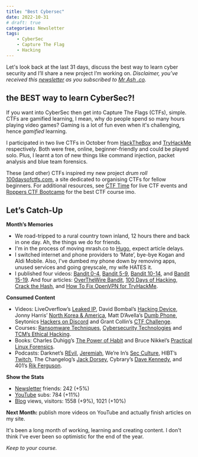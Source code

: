 ```yaml
---
title: "Best Cybersec"
date: 2022-10-31
# draft: true
categories: Newsletter
tags:
    - CyberSec
    - Capture The Flag
    - Hacking
---
```


Let's look back at the last 31 days, discuss the best way to learn cyber security and I’ll share a new project I’m working on. *Disclaimer, you’ve received this [newsletter](https://mrash.co/newsletters) as you subscribed to [Mr Ash .co](https://mrashleyball.com/).*

## the BEST way to learn CyberSec?!

If you want into CyberSec then get into Capture The Flags (CTFs), simple. CTFs are gamified learning, I mean, why do people spend so many hours playing video games? Gaming is a lot of fun even when it's challenging, hence *gamified* learning.

I participated in two live CTFs in October from [HackTheBox](https://www.hackthebox.eu/) and [TryHackMe](https://tryhackme.com/) respectively. Both were free, online, beginner-friendly and could be played solo. Plus, I learnt a ton of new things like command injection, packet analysis and blue team forensics.

These (and other) CTFs inspired my new project *drum roll* [100daysofctfs.com](https://100daysofctfs.com/), a site dedicated to organising CTFs for fellow beginners. For additional resources, see [CTF Time](https://ctftime.org/) for live CTF events and [Roppers CTF Bootcamp](https://www.roppers.org/courses/ctf) for the best CTF course imo. 

## Let’s Catch-Up

**Month’s Memories**

- We road-tripped to a rural country town inland, 12 hours there and back in one day. Ah, the things we do for friends.
- I'm in the process of moving mrash.co to [Hugo](https://gohugo.io/), expect article delays.
- I switched internet and phone providers to ‘Mate’, bye-bye Kogan and Aldi Mobile. Also, I've dumbed my phone down by removing apps, unused services and going greyscale, my wife HATES it.
- I published four videos: [Bandit 0-4](https://www.youtube.com/watch?v=JjiG4CYxXgw), [Bandit 5-9](https://www.youtube.com/watch?v=xGQXj5MAVss), [Bandit 10-14](https://www.youtube.com/watch?v=3ZJTmWjEevM), and [Bandit 15-19](https://www.youtube.com/watch?v=AEzGoZuQS1s). And four articles: [OverTheWire Bandit](https://mrash.co/overthewire-bandit/), [100 Days of Hacking](https://mrash.co/100daysofhacking/), [Crack the Hash](https://mrash.co/crack-the-hash-tryhackme-walkthrough/), and [How To Fix OpenVPN for TryHackMe](https://mrash.co/how-to-fix-tryhackme-vpn-not-working-troubleshooting-openvpn/).

**Consumed Content**

- Videos: LiveOverflow’s [Leaked IP](https://www.youtube.com/watch?v=MS7WRuzNYDc), David Bombal’s [Hacking Device](https://www.youtube.com/watch?v=VF3xlAm_tdo), Jonny Harris’ [North Korea & America](https://www.youtube.com/watch?v=Jt7hE12n11s&t=1s), Matt D’Avella’s [Dumb Phone](https://www.youtube.com/watch?v=C7G1pWYVtBg&t=1s), Seytonics [Hackers on Discord](https://www.youtube.com/watch?v=NEFwe4873sw&t=3s) and Grant Collin’s [CTF Challenge](https://www.youtube.com/watch?v=Zw25_ySOrC0).
- Courses: [Ransomware Techniques](https://itmasters.edu.au/free-short-course-ransomware-techniques/), [Cybersecurity Technologies](https://www.latrobe.edu.au/) and [TCM’s Ethical Hacking](https://academy.tcm-sec.com/p/practical-ethical-hacking-the-complete-course).
- Books: Charles Duhigg’s [The Power of Habit](https://charlesduhigg.com/the-power-of-habit/) and Bruce Nikkel’s [Practical Linux Forensics](https://digitalforensics.ch/).
- Podcasts: Darknet’s [REvil](https://open.spotify.com/episode/4sDylBXvC2GyFy0Adlgy7a?si=vSt3OhUQQsaBipHr80bS4A), [Jeremiah](https://open.spotify.com/episode/4hNzygKQQ68GUxqfnY7bY1?si=df55999251dd4dd6), We’re In’s [Sec Culture](https://open.spotify.com/episode/4n72wIXymXTUxdPNeuonk9?si=65c225484c2446a5), HIBT’s [Twitch](https://open.spotify.com/episode/0W6i3PT0wY6o3YoObPmhKy?si=d49dcd4674e24b85), The Changelog’s [Jack Dorsey](https://open.spotify.com/episode/2QH8thdAVbjFaDSQbuLsqX?si=5c5092ec25d24d06), Cybrary’s [Dave Kennedy](https://open.spotify.com/episode/4Xz17wImJsXngPwYX8JmbF?si=cf27cd70e83e4d49), and 401’s [Rik Ferguson](https://open.spotify.com/episode/3CwWzOBzWR8H8EEr6GqF1V?si=7b1f13df15a140b3).

**Show the Stats**

- [Newsletter](https://mrash.co/newsletters) friends: 242 (+5%)
- [YouTube](https://youtube.com/mrashleyball) subs: 784 (+11%)
- [Blog](https://mrashleyball.com/blog/) views, visitors:  1558 (+9%), 1021 (+10%)

**Next Month:** publish more videos on YouTube and actually finish articles on my site.

It's been a long month of working, learning and creating content. I don't think I've ever been so optimistic for the end of the year. 

*Keep to your course.*